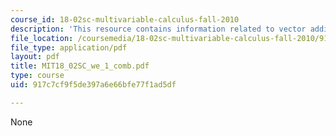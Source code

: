 ```yaml
---
course_id: 18-02sc-multivariable-calculus-fall-2010
description: 'This resource contains information related to vector addition. '
file_location: /coursemedia/18-02sc-multivariable-calculus-fall-2010/917c7cf9f5de397a6e66bfe77f1ad5df_MIT18_02SC_we_1_comb.pdf
file_type: application/pdf
layout: pdf
title: MIT18_02SC_we_1_comb.pdf
type: course
uid: 917c7cf9f5de397a6e66bfe77f1ad5df

---
```

None